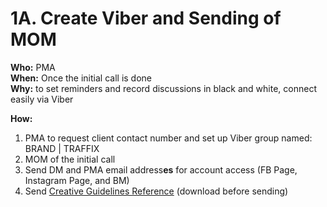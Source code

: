# 1A. Create Viber and Sending of MOM

**Who:** PMA \
**When:** Once the initial call is done \
**Why:**  to set reminders and record discussions in black and white, connect easily via Viber&#x20;

**How:**&#x20;

1. PMA to request client contact number and set up Viber group named: BRAND | TRAFFIX&#x20;
2. MOM of the initial call &#x20;
3. Send DM and PMA email address**es** for account access (FB Page, Instagram Page, and BM)&#x20;
4. Send [Creative Guidelines Reference](https://traffixph-my.sharepoint.com/personal/v\_lu\_traffix\_ph/\_layouts/15/guestaccess.aspx?docid=1a14072d758be408ca15c0ab045086026\&authkey=AW\_ULfdoP-Twmmt1vZ4m7sw\&e=kDbLva) (download before sending)&#x20;

